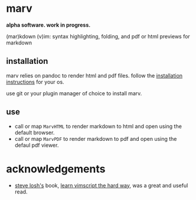 marv
====

**alpha software. work in progress.**

(mar)kdown (v)im: syntax highlighting, folding, and pdf or html previews for markdown

## installation

marv relies on pandoc to render html and pdf files. follow the [installation instructions](https://pandoc.org/installing.html) for your os.

use git or your plugin manager of choice to install marv.

## use

* call or map `MarvHTML` to render markdown to html and open using the default browser.
* call or map `MarvPDF` to render markdown to pdf and open using the defaul pdf viewer.

# acknowledgements

* [steve losh's](https://stevelosh.com/) book, [learn vimscript the hard way](https://learnvimscriptthehardway.stevelosh.com/), was a great and useful read.

